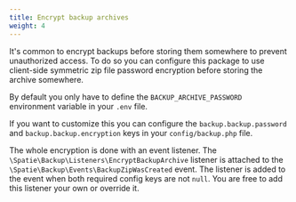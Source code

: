 ```yaml
---
title: Encrypt backup archives
weight: 4
---
```


It's common to encrypt backups before storing them somewhere to prevent unauthorized access.
To do so you can configure this package to use client-side symmetric zip file password encryption before storing the archive somewhere.

By default you only have to define the `BACKUP_ARCHIVE_PASSWORD` environment variable in your `.env` file.

If you want to customize this you can configure the `backup.backup.password` and `backup.backup.encryption` keys in your `config/backup.php` file.

The whole encryption is done with an event listener.
The `\Spatie\Backup\Listeners\EncryptBackupArchive` listener is attached to the `\Spatie\Backup\Events\BackupZipWasCreated` event.
The listener is added to the event when both required config keys are not `null`.
You are free to add this listener your own or override it.
